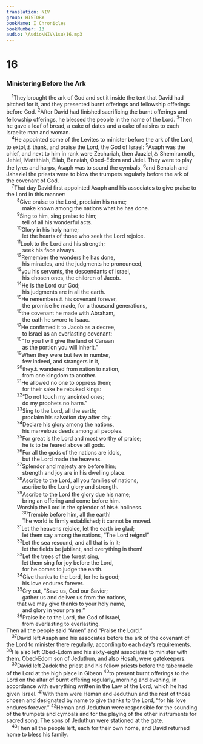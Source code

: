 ```yaml
---
translation: NIV
group: HISTORY
bookName: I Chronicles 
bookNumber: 13
audio: \Audio\NIV\1su\16.mp3
---
```


<div class="title"><h1>16</h1><h3>Ministering Before the Ark </h3></div>
<span class="verse 1su_16_1"> <sup>1</sup>They brought the ark of God and set it inside the tent that David had pitched for it, and they presented burnt offerings and fellowship offerings before God. </span>
<span class="verse 1su_16_2"><sup>2</sup>After David had finished sacrificing the burnt offerings and fellowship offerings, he blessed the people in the name of the Lord. </span>
<span class="verse 1su_16_3"><sup>3</sup>Then he gave a loaf of bread, a cake of dates and a cake of raisins to each Israelite man and woman. <br/></span>
<span class="verse 1su_16_4"> <sup>4</sup>He appointed some of the Levites to minister before the ark of the Lord, to extol,<a data-toggle="tooltip" data-placement="bottom" title="Or petition ; or invoke">⚓</a> thank, and praise the Lord, the God of Israel: </span>
<span class="verse 1su_16_5"><sup>5</sup>Asaph was the chief, and next to him in rank were Zechariah, then Jaaziel,<a data-toggle="tooltip" data-placement="bottom" title="See 15:18,20; Hebrew Jeiel , possibly another name for Jaaziel .">⚓</a> Shemiramoth, Jehiel, Mattithiah, Eliab, Benaiah, Obed-Edom and Jeiel. They were to play the lyres and harps, Asaph was to sound the cymbals, </span>
<span class="verse 1su_16_6"><sup>6</sup>and Benaiah and Jahaziel the priests were to blow the trumpets regularly before the ark of the covenant of God. <br/></span>
<span class="verse 1su_16_7"> <sup>7</sup>That day David first appointed Asaph and his associates to give praise to the Lord in this manner: <br/></span>
<span class="verse 1su_16_8">  <sup>8</sup>Give praise to the Lord, proclaim his name; <br/>   make known among the nations what he has done. <br/></span>
<span class="verse 1su_16_9">  <sup>9</sup>Sing to him, sing praise to him; <br/>   tell of all his wonderful acts. <br/></span>
<span class="verse 1su_16_10">  <sup>10</sup>Glory in his holy name; <br/>   let the hearts of those who seek the Lord rejoice. <br/></span>
<span class="verse 1su_16_11">  <sup>11</sup>Look to the Lord and his strength; <br/>   seek his face always. <br/></span>
<span class="verse 1su_16_12">  <sup>12</sup>Remember the wonders he has done, <br/>   his miracles, and the judgments he pronounced, <br/></span>
<span class="verse 1su_16_13">  <sup>13</sup>you his servants, the descendants of Israel, <br/>   his chosen ones, the children of Jacob. <br/></span>
<span class="verse 1su_16_14">  <sup>14</sup>He is the Lord our God; <br/>   his judgments are in all the earth. <br/></span>
<span class="verse 1su_16_15">  <sup>15</sup>He remembers<a data-toggle="tooltip" data-placement="bottom" title="Some Septuagint manuscripts (see also Psalm 105:8); Hebrew Remember">⚓</a> his covenant forever, <br/>   the promise he made, for a thousand generations, <br/></span>
<span class="verse 1su_16_16">  <sup>16</sup>the covenant he made with Abraham, <br/>   the oath he swore to Isaac. <br/></span>
<span class="verse 1su_16_17">  <sup>17</sup>He confirmed it to Jacob as a decree, <br/>   to Israel as an everlasting covenant: <br/></span>
<span class="verse 1su_16_18">  <sup>18</sup>“To you I will give the land of Canaan <br/>   as the portion you will inherit.” <br/></span>
<span class="verse 1su_16_19">  <sup>19</sup>When they were but few in number, <br/>   few indeed, and strangers in it, <br/></span>
<span class="verse 1su_16_20">  <sup>20</sup>they<a data-toggle="tooltip" data-placement="bottom" title="One Hebrew manuscript, Septuagint and Vulgate (see also Psalm 105:12); most Hebrew manuscripts inherit, / 19though you are but few in number, / few indeed, and strangers in it.” / 20They">⚓</a> wandered from nation to nation, <br/>   from one kingdom to another. <br/></span>
<span class="verse 1su_16_21">  <sup>21</sup>He allowed no one to oppress them; <br/>   for their sake he rebuked kings: <br/></span>
<span class="verse 1su_16_22">  <sup>22</sup>“Do not touch my anointed ones; <br/>   do my prophets no harm.” <br/></span>
<span class="verse 1su_16_23">  <sup>23</sup>Sing to the Lord, all the earth; <br/>   proclaim his salvation day after day. <br/></span>
<span class="verse 1su_16_24">  <sup>24</sup>Declare his glory among the nations, <br/>   his marvelous deeds among all peoples. <br/></span>
<span class="verse 1su_16_25">  <sup>25</sup>For great is the Lord and most worthy of praise; <br/>   he is to be feared above all gods. <br/></span>
<span class="verse 1su_16_26">  <sup>26</sup>For all the gods of the nations are idols, <br/>   but the Lord made the heavens. <br/></span>
<span class="verse 1su_16_27">  <sup>27</sup>Splendor and majesty are before him; <br/>   strength and joy are in his dwelling place. <br/></span>
<span class="verse 1su_16_28">  <sup>28</sup>Ascribe to the Lord, all you families of nations, <br/>   ascribe to the Lord glory and strength. <br/></span>
<span class="verse 1su_16_29">  <sup>29</sup>Ascribe to the Lord the glory due his name; <br/>   bring an offering and come before him. <br/>  Worship the Lord in the splendor of his<a data-toggle="tooltip" data-placement="bottom" title="Or Lordwith the splendor of">⚓</a> holiness. <br/></span>
<span class="verse 1su_16_30">   <sup>30</sup>Tremble before him, all the earth! <br/>   The world is firmly established; it cannot be moved. <br/></span>
<span class="verse 1su_16_31">  <sup>31</sup>Let the heavens rejoice, let the earth be glad; <br/>   let them say among the nations, “The Lord reigns!” <br/></span>
<span class="verse 1su_16_32">  <sup>32</sup>Let the sea resound, and all that is in it; <br/>   let the fields be jubilant, and everything in them! <br/></span>
<span class="verse 1su_16_33">  <sup>33</sup>Let the trees of the forest sing, <br/>   let them sing for joy before the Lord, <br/>   for he comes to judge the earth. <br/></span>
<span class="verse 1su_16_34">  <sup>34</sup>Give thanks to the Lord, for he is good; <br/>   his love endures forever. <br/></span>
<span class="verse 1su_16_35">  <sup>35</sup>Cry out, “Save us, God our Savior; <br/>   gather us and deliver us from the nations, <br/>  that we may give thanks to your holy name, <br/>   and glory in your praise.” <br/></span>
<span class="verse 1su_16_36">  <sup>36</sup>Praise be to the Lord, the God of Israel, <br/>   from everlasting to everlasting. <br/>Then all the people said “Amen” and “Praise the Lord.” <br/></span>
<span class="verse 1su_16_37"> <sup>37</sup>David left Asaph and his associates before the ark of the covenant of the Lord to minister there regularly, according to each day’s requirements. </span>
<span class="verse 1su_16_38"><sup>38</sup>He also left Obed-Edom and his sixty-eight associates to minister with them. Obed-Edom son of Jeduthun, and also Hosah, were gatekeepers. <br/></span>
<span class="verse 1su_16_39"> <sup>39</sup>David left Zadok the priest and his fellow priests before the tabernacle of the Lord at the high place in Gibeon </span>
<span class="verse 1su_16_40"><sup>40</sup>to present burnt offerings to the Lord on the altar of burnt offering regularly, morning and evening, in accordance with everything written in the Law of the Lord, which he had given Israel. </span>
<span class="verse 1su_16_41"><sup>41</sup>With them were Heman and Jeduthun and the rest of those chosen and designated by name to give thanks to the Lord, “for his love endures forever.” </span>
<span class="verse 1su_16_42"><sup>42</sup>Heman and Jeduthun were responsible for the sounding of the trumpets and cymbals and for the playing of the other instruments for sacred song. The sons of Jeduthun were stationed at the gate. <br/></span>
<span class="verse 1su_16_43"> <sup>43</sup>Then all the people left, each for their own home, and David returned home to bless his family. <br/></span>
